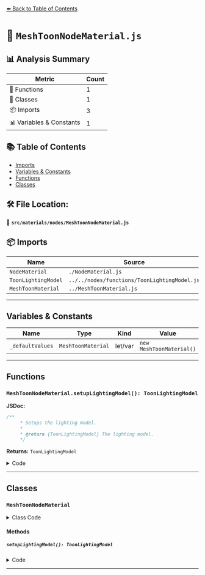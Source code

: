 [⬅️ Back to Table of Contents](../../../index.md)

# 📄 `MeshToonNodeMaterial.js`

## 📊 Analysis Summary

| Metric | Count |
|--------|-------|
| 🔧 Functions | 1 |
| 🧱 Classes | 1 |
| 📦 Imports | 3 |
| 📊 Variables & Constants | 1 |

## 📚 Table of Contents

- [Imports](#imports)
- [Variables & Constants](#variables-constants)
- [Functions](#functions)
- [Classes](#classes)

## 🛠️ File Location:
📂 **`src/materials/nodes/MeshToonNodeMaterial.js`**

## 📦 Imports

| Name | Source |
|------|--------|
| `NodeMaterial` | `./NodeMaterial.js` |
| `ToonLightingModel` | `../../nodes/functions/ToonLightingModel.js` |
| `MeshToonMaterial` | `../MeshToonMaterial.js` |


---

## Variables & Constants

| Name | Type | Kind | Value | Exported |
|------|------|------|-------|----------|
| `_defaultValues` | `MeshToonMaterial` | let/var | `new MeshToonMaterial()` | ✗ |


---

## Functions

### `MeshToonNodeMaterial.setupLightingModel(): ToonLightingModel`

**JSDoc:**
```typescript
/**
	 * Setups the lighting model.
	 *
	 * @return {ToonLightingModel} The lighting model.
	 */
```

**Returns:** `ToonLightingModel`

<details><summary>Code</summary>

```typescript
setupLightingModel( /*builder*/ ) {

		return new ToonLightingModel();

	}
```
</details>


---

## Classes

### `MeshToonNodeMaterial`

<details><summary>Class Code</summary>

```ts
class MeshToonNodeMaterial extends NodeMaterial {

	static get type() {

		return 'MeshToonNodeMaterial';

	}

	/**
	 * Constructs a new mesh toon node material.
	 *
	 * @param {Object} [parameters] - The configuration parameter.
	 */
	constructor( parameters ) {

		super();

		/**
		 * This flag can be used for type testing.
		 *
		 * @type {boolean}
		 * @readonly
		 * @default true
		 */
		this.isMeshToonNodeMaterial = true;

		/**
		 * Set to `true` because toon materials react on lights.
		 *
		 * @type {boolean}
		 * @default true
		 */
		this.lights = true;

		this.setDefaultValues( _defaultValues );

		this.setValues( parameters );

	}

	/**
	 * Setups the lighting model.
	 *
	 * @return {ToonLightingModel} The lighting model.
	 */
	setupLightingModel( /*builder*/ ) {

		return new ToonLightingModel();

	}

}
```
</details>

#### Methods

##### `setupLightingModel(): ToonLightingModel`

<details><summary>Code</summary>

```ts
setupLightingModel( /*builder*/ ) {

		return new ToonLightingModel();

	}
```
</details>


---